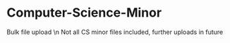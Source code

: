 # Computer-Science-Minor
Bulk file upload
\n
Not all CS minor files included, further uploads in future
